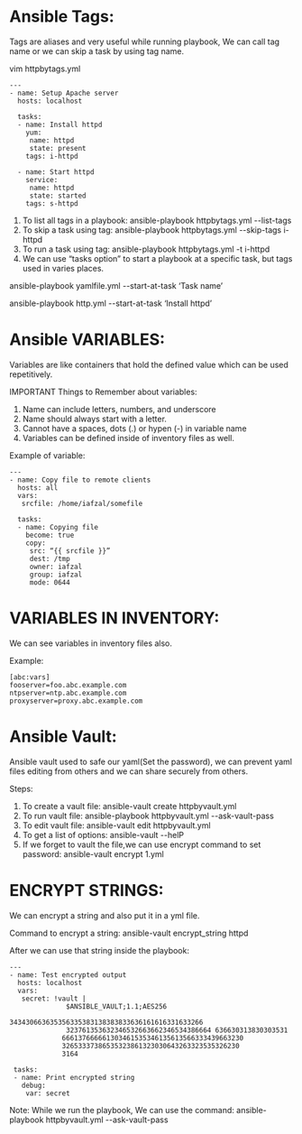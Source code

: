# Ansible Tags:

Tags are aliases and very useful while running playbook, We can call tag name or we can skip a task by using tag name.

vim httpbytags.yml

```
---
- name: Setup Apache server
  hosts: localhost
  
  tasks:
  - name: Install httpd
    yum:
     name: httpd
     state: present
    tags: i-httpd
  
  - name: Start httpd
    service:
     name: httpd
     state: started
    tags: s-httpd
```

1.	To list all tags in a playbook: ansible-playbook httpbytags.yml --list-tags
2.	To skip a task using tag: ansible-playbook httpbytags.yml --skip-tags i-httpd
3.	To run a task using tag:  ansible-playbook httpbytags.yml -t i-httpd
4.	We can use “tasks option” to start a playbook at a specific task, but tags used in varies places.

ansible-playbook yamlfile.yml --start-at-task ‘Task name’

ansible-playbook http.yml --start-at-task ‘Install httpd’


# Ansible VARIABLES:

Variables are like containers that hold the defined value which can be used repetitively. 

IMPORTANT Things to Remember about variables:

1. Name can include letters, numbers, and underscore
2. Name should always start with a letter.
3. Cannot have a spaces, dots (.) or hypen (-) in variable name
4. Variables can be defined inside of inventory files as well.

Example of variable:

```
---
- name: Copy file to remote clients
  hosts: all
  vars:
   srcfile: /home/iafzal/somefile

  tasks:
  - name: Copying file
    become: true
    copy:
     src: “{{ srcfile }}”
     dest: /tmp
     owner: iafzal
     group: iafzal 
     mode: 0644
```

# VARIABLES IN INVENTORY:

We can see variables in inventory files also. 

Example:

```
[abc:vars]
fooserver=foo.abc.example.com
ntpserver=ntp.abc.example.com
proxyserver=proxy.abc.example.com
```

# Ansible Vault:

Ansible vault used to safe our yaml(Set the password), we can prevent yaml files editing from others and we can share securely from others.
 	
Steps:

1.	To create a vault file: ansible-vault create httpbyvault.yml
2.	To run vault file: ansible-playbook httpbyvault.yml --ask-vault-pass
3.	To edit vault file: ansible-vault edit httpbyvault.yml
4.	To get a list of options: ansible-vault --helP
5.	If we forget to vault the file,we can use encrypt command to set password: ansible-vault encrypt 1.yml

# ENCRYPT STRINGS:

We can encrypt a string and also put it in a yml file.

Command to encrypt a string: ansible-vault encrypt_string httpd

After we can use that string inside the playbook:

```
---
- name: Test encrypted output
  hosts: localhost
  vars:
   secret: !vault |
              $ANSIBLE_VAULT;1.1;AES256
                         343430663635356335383138383833636161616331633266
              323761353632346532663662346534386664 636630313830303531
             666137666661303461535346135613566333439663230
             32653337386535323861323030643263323535326230
             3164

 tasks:
 - name: Print encrypted string
   debug:
    var: secret
```
Note: While we run the playbook, We can use the command: ansible-playbook httpbyvault.yml --ask-vault-pass
